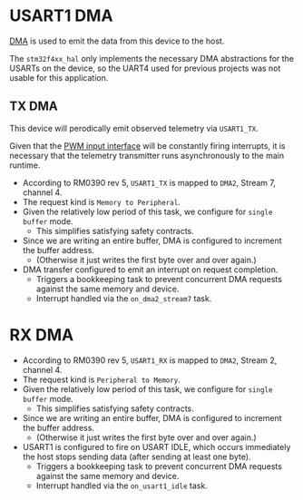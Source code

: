 
# USART1 DMA
[DMA](./dma.md) is used to emit the data from this device to the host.

The `stm32f4xx_hal` only implements the necessary DMA abstractions for the USARTs on the device,
so the UART4 used for previous projects was not usable for this application.

## TX DMA
This device will perodically emit observed telemetry via `USART1_TX`.

Given that the [PWM input interface]() will be constantly firing interrupts, 
it is necessary that the telemetry transmitter runs asynchronously to the main runtime.

- According to RM0390 rev 5, `USART1_TX` is mapped to `DMA2`, Stream 7, channel 4.
- The request kind is `Memory to Peripheral`.
- Given the relatively low period of this task, we configure for `single buffer` mode.
  - This simplifies satisfying safety contracts.
- Since we are writing an entire buffer, DMA is configured to increment the buffer address.
    - (Otherwise it just writes the first byte over and over again.)
- DMA transfer configured to emit an interrupt on request completion.
  - Triggers a bookkeeping task to prevent concurrent DMA requests against the same 
    memory and device.
  - Interrupt handled via the `on_dma2_stream7` task.

# RX DMA
- According to RM0390 rev 5, `USART1_RX` is mapped to `DMA2`, Stream 2, channel 4.
- The request kind is `Peripheral to Memory`.
- Given the relatively low period of this task, we configure for `single buffer` mode.
  - This simplifies satisfying safety contracts.
- Since we are writing an entire buffer, DMA is configured to increment the buffer address.
  - (Otherwise it just writes the first byte over and over again.)
- USART1 is configured to fire on USART IDLE, which occurs immediately the host stops sending data (after sending at least one byte).
  - Triggers a bookkeeping task to prevent concurrent DMA requests against the same
    memory and device.
  - Interrupt handled via the `on_usart1_idle` task.
  